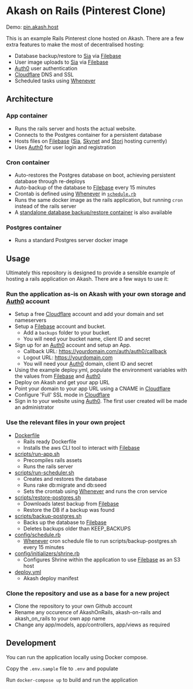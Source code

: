 # Akash on Rails (Pinterest Clone)

Demo: [pin.akash.host](https://pin.akash.host)

This is an example Rails Pinterest clone hosted on Akash. There are a few extra features to make the most of decentralised hosting:

- Database backup/restore to [Sia](https://sia.tech) via [Filebase](https://filebase.com)
- User image uploads to [Sia](https://sia.tech) via [Filebase](https://filebase.com)
- [Auth0](https://auth0.com) user authentication
- [Cloudflare](https://www.cloudflare.com) DNS and SSL
- Scheduled tasks using [Whenever](https://github.com/javan/whenever)

## Architecture

### App container
- Runs the rails server and hosts the actual website. 
- Connects to the Postgres container for a persistent database
- Hosts files on [Filebase](https://filebase.com) ([Sia](https://sia.tech), [Skynet](https://siasky.net) and [Storj](https://www.storj.io) hosting currently)
- Uses [Auth0](https://auth0.com) for user login and registration

### Cron container
- Auto-restores the Postgres database on boot, achieving persistent database through re-deploys
- Auto-backup of the database to [Filebase](https://filebase.com) every 15 minutes
- Crontab is defined using [Whenever](https://github.com/javan/whenever) in [`schedule.rb`](https://github.com/tombeynon/pinkash/blob/master/config/schedule.rb)
- Runs the same docker image as the rails application, but running `cron` instead of the rails server
- A [standalone database backup/restore container](https://github.com/tombeynon/akash-postgres-restore) is also available

### Postgres container
- Runs a standard Postgres server docker image

## Usage

Ultimately this repository is designed to provide a sensible example of hosting a rails application on Akash. There are a few ways to use it:

### Run the application as-is on Akash with your own storage and [Auth0](https://auth0.com) account

- Setup a free [Cloudflare](https://www.cloudflare.com) account and add your domain and set nameservers
- Setup a [Filebase](https://filebase.com) account and bucket. 
    - Add a `backups` folder to your bucket.
    - You will need your bucket name, client ID and secret
- Sign up for an [Auth0](https://auth0.com) account and setup an App. 
    - Callback URL: https://yourdomain.com/auth/auth0/callback
    - Logout URL: https://yourdomain.com
    - You will need your [Auth0](https://auth0.com) domain, client ID and secret
- Using the example deploy.yml, populate the environment variables with the values from [Filebase](https://filebase.com) and [Auth0](https://auth0.com)
- Deploy on Akash and get your app URL
- Point your domain to your app URL using a CNAME in [Cloudflare](https://www.cloudflare.com)
- Configure 'Full' SSL mode in [Cloudflare](https://www.cloudflare.com)
- Sign in to your website using [Auth0](https://auth0.com). The first user created will be made an administrator

### Use the relevant files in your own project

- [Dockerfile](Dockerfile)
    - Rails ready Dockerfile
    - Installs the aws CLI tool to interact with [Filebase](https://filebase.com)
- [scripts/run-app.sh](scripts/run-app.sh)
    - Precompiles rails assets
    - Runs the rails server
- [scripts/run-scheduler.sh](scripts/run-scheduler.sh)
    - Creates and restores the database
    - Runs rake db:migrate and db:seed
    - Sets the crontab using [Whenever](https://github.com/javan/whenever) and runs the cron service
- [scripts/restore-postgres.sh](scripts/restore-postgres.sh)
    - Downloads latest backup from [Filebase](https://filebase.com)
    - Restore the DB if a backup was found
- [scripts/backup-postgres.sh](scripts/backup-postgres.sh)
    - Backs up the database to [Filebase](https://filebase.com)
    - Deletes backups older than KEEP_BACKUPS
- [config/schedule.rb](config/schedule.rb)
    - [Whenever](https://github.com/javan/whenever) cron schedule file to run scripts/backup-postgres.sh every 15 minutes
- [config/initializers/shrine.rb](config/initializers/shrine.rb)
    - Configures Shrine within the application to use [Filebase](https://filebase.com) as an S3 host
- [deploy.yml](deploy.yml)
    - Akash deploy manifest

### Clone the repository and use as a base for a new project

- Clone the repository to your own Github account
- Rename any occurence of AkashOnRails, akash-on-rails and akash_on_rails to your own app name
- Change any app/models, app/controllers, app/views as required

## Development

You can run the application locally using Docker compose. 

Copy the `.env.sample` file to `.env` and populate 

Run `docker-compose up` to build and run the application
